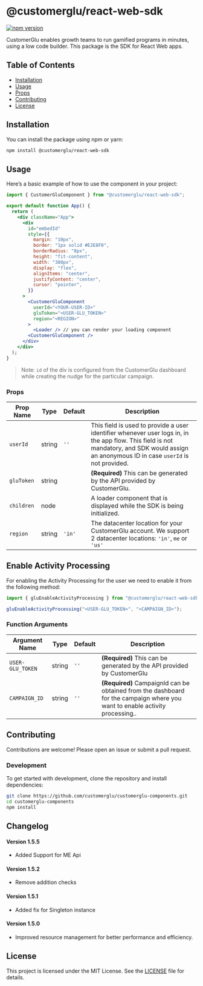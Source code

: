 # @customerglu/react-web-sdk

[![npm version](https://badge.fury.io/js/@customerglu%2Freact-web-sdk.svg)](https://badge.fury.io/js/@customerglu%2Freact-web-sdk)

CustomerGlu enables growth teams to run gamified programs in minutes, using a low code builder. This package is the SDK for React Web apps.

## Table of Contents

- [Installation](#installation)
- [Usage](#usage)
- [Props](#props)
- [Contributing](#contributing)
- [License](#license)

## Installation

You can install the package using npm or yarn:

```sh
npm install @customerglu/react-web-sdk
```

## Usage

Here’s a basic example of how to use the component in your project:

```jsx
import { CustomerGluComponent } from "@customerglu/react-web-sdk";

export default function App() {
  return (
    <div className="App">
      <div
        id="embedId"
        style={{
          margin: "10px",
          border: "1px solid #E2E8F0",
          borderRadius: "8px",
          height: "fit-content",
          width: "380px",
          display: "flex",
          alignItems: "center",
          justifyContent: "center",
          cursor: "pointer",
        }}
      >
        <CustomerGluComponent
          userId="<YOUR-USER-ID>"
          gluToken="<USER-GLU_TOKEN>"
          region="<REGION>"
        >
          <Loader /> // you can render your loading component
        <CustomerGluComponent />
      </div>
    </div>
  );
}
```

> Note: `id` of the div is configured from the CustomerGlu dashboard while creating the nudge for the particular campaign.

### Props

| Prop Name  | Type   | Default | Description                                                                                                                                                                                 |
| ---------- | ------ | ------- | ------------------------------------------------------------------------------------------------------------------------------------------------------------------------------------------- |
| `userId`   | string | `''`    | This field is used to provide a user identifier whenever user logs in, in the app flow. This field is not mandatory, and SDK would assign an anonymous ID in case `userId` is not provided. |
| `gluToken` | string |         | **(Required)** This can be generated by the API provided by CustomerGlu.                                                                                                                    |
| `children` | node   |         | A loader component that is displayed while the SDK is being initialized.                                                                                                                    |
| `region` | string   |     `'in'`   | The datacenter location for your CustomerGlu account. We support 2 datacenter locations: `'in'`, `me` or `'us'`  |

## Enable Activity Processing

For enabling the Activity Processing for the user we need to enable it from the following method:

```jsx
import { gluEnableActivityProcessing } from "@customerglu/react-web-sdk";

gluEnableActivityProcessing("<USER-GLU_TOKEN>", "<CAMPAIGN_ID>");
```

### Function Arguments

| Argument Name    | Type   | Default | Description                                                                                                                  |
| ---------------- | ------ | ------- | ---------------------------------------------------------------------------------------------------------------------------- |
| `USER-GLU_TOKEN` | string | `''`    | **(Required)** This can be generated by the API provided by CustomerGlu                                                      |
| `CAMPAIGN_ID`    | string | `''`    | **(Required)** CampaignId can be obtained from the dashboard for the campaign where you want to enable activity processing.. |

## Contributing

Contributions are welcome! Please open an issue or submit a pull request.

### Development

To get started with development, clone the repository and install dependencies:

```sh
git clone https://github.com/customerglu/customerglu-components.git
cd customerglu-components
npm install
```

## Changelog

#### Version 1.5.5

- Added Support for ME Api 

#### Version 1.5.2

- Remove addition checks

#### Version 1.5.1

- Added fix for Singleton instance

#### Version 1.5.0

- Improved resource management for better performance and efficiency.

## License

This project is licensed under the MIT License. See the [LICENSE](LICENSE) file for details.
